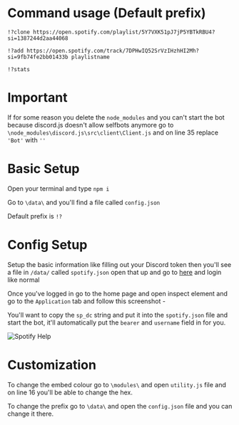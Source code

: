 # Command usage (Default prefix)

`!?clone https://open.spotify.com/playlist/5Y7VXK51pJ7jP5YBTkRBU4?si=1387244d2aa44068`

`!?add https://open.spotify.com/track/7DPHwIQ52SrVzIHzhHI2Mh?si=9fb74fe2bb01433b playlistname`

`!?stats`

# Important

If for some reason you delete the `node_modules` and you can't start the bot because discord.js doesn't allow selfbots anymore go to `\node_modules\discord.js\src\client\Client.js` and on line 35 replace `'Bot'` with `''`

# Basic Setup

Open your terminal and type `npm i`

Go to `\data\` and you'll find a file called `config.json`

Default prefix is `!?`

# Config Setup

Setup the basic information like filling out your Discord token then you'll see a file in `/data/` called `spotify.json` open that up and go to [here](https://accounts.spotify.com/en/login/) and login like normal

Once you've logged in go to the home page and open inspect element and go to the `Application` tab and follow this screenshot - 

You'll want to copy the `sp_dc` string and put it into the `spotify.json` file and start the bot, it'll automatically put the `bearer` and `username` field in for you.

![Spotify Help](https://i.imgur.com/zb8pPjq.png)

# Customization

To change the embed colour go to `\modules\` and open `utility.js` file and on line 16 you'll be able to change the hex.

To change the prefix go to `\data\` and open the `config.json` file and you can change it there.
